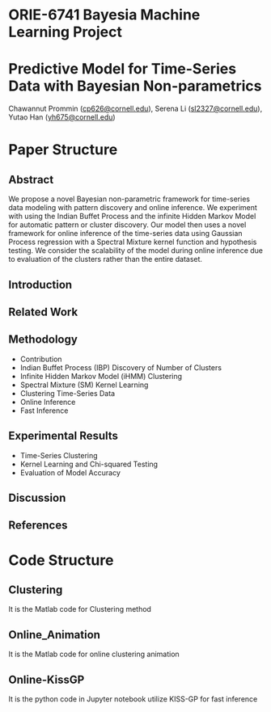 # ORIE-6741 Bayesia Machine Learning Project
# Predictive Model for Time-Series Data with Bayesian Non-parametrics
Chawannut Prommin (cp626@cornell.edu), Serena Li (sl2327@cornell.edu), Yutao Han (yh675@cornell.edu)
# Paper Structure
## Abstract
We propose a novel Bayesian non-parametric
framework for time-series data modeling with
pattern discovery and online inference. We experiment
with using the Indian Buffet Process
and the infinite Hidden Markov Model for automatic
pattern or cluster discovery. Our model
then uses a novel framework for online inference
of the time-series data using Gaussian Process regression
with a Spectral Mixture kernel function
and hypothesis testing. We consider the scalability
of the model during online inference due
to evaluation of the clusters rather than the entire
dataset.
## Introduction
## Related Work
## Methodology
* Contribution
* Indian Buffet Process (IBP) Discovery of Number of Clusters
* Infinite Hidden Markov Model (iHMM) Clustering
* Spectral Mixture (SM) Kernel Learning
* Clustering Time-Series Data
* Online Inference
* Fast Inference
## Experimental Results
* Time-Series Clustering
* Kernel Learning and Chi-squared Testing
* Evaluation of Model Accuracy
## Discussion
## References

# Code Structure
## Clustering
It is the Matlab code for Clustering method
## Online_Animation
It is the Matlab code for online clustering animation
## Online-KissGP
It is the python code in Jupyter notebook utilize KISS-GP for fast inference 
